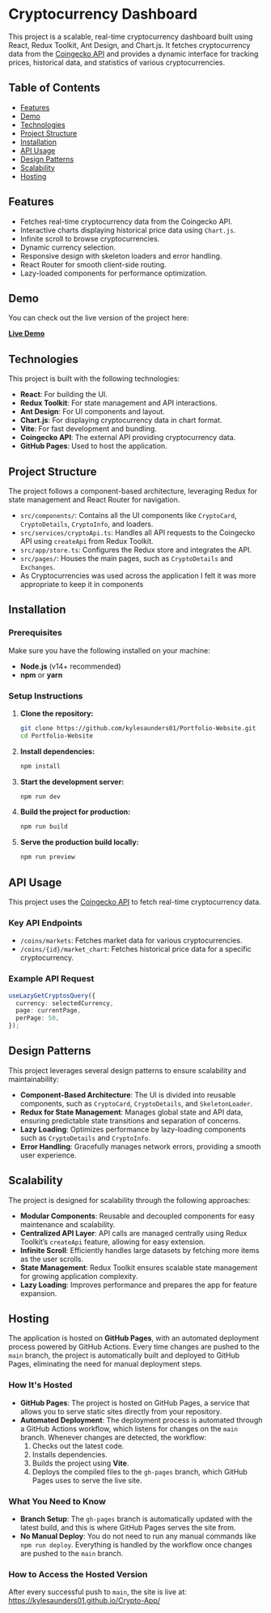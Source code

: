 # Cryptocurrency Dashboard

This project is a scalable, real-time cryptocurrency dashboard built using React, Redux Toolkit, Ant Design, and Chart.js. It fetches cryptocurrency data from the [Coingecko API](https://www.coingecko.com/en/api) and provides a dynamic interface for tracking prices, historical data, and statistics of various cryptocurrencies.

## Table of Contents

- [Features](#features)
- [Demo](#demo)
- [Technologies](#technologies)
- [Project Structure](#project-structure)
- [Installation](#installation)
- [API Usage](#api-usage)
- [Design Patterns](#design-patterns)
- [Scalability](#scalability)
- [Hosting](#hosting)

## Features

- Fetches real-time cryptocurrency data from the Coingecko API.
- Interactive charts displaying historical price data using `Chart.js`.
- Infinite scroll to browse cryptocurrencies.
- Dynamic currency selection.
- Responsive design with skeleton loaders and error handling.
- React Router for smooth client-side routing.
- Lazy-loaded components for performance optimization.

## Demo

You can check out the live version of the project here:

[**Live Demo**](https://kylesaunders01.github.io/Crypto-App/)

## Technologies

This project is built with the following technologies:

- **React**: For building the UI.
- **Redux Toolkit**: For state management and API interactions.
- **Ant Design**: For UI components and layout.
- **Chart.js**: For displaying cryptocurrency data in chart format.
- **Vite**: For fast development and bundling.
- **Coingecko API**: The external API providing cryptocurrency data.
- **GitHub Pages**: Used to host the application.

## Project Structure

The project follows a component-based architecture, leveraging Redux for state management and React Router for navigation.

- `src/components/`: Contains all the UI components like `CryptoCard`, `CryptoDetails`, `CryptoInfo`, and loaders.
- `src/services/cryptoApi.ts`: Handles all API requests to the Coingecko API using `createApi` from Redux Toolkit.
- `src/app/store.ts`: Configures the Redux store and integrates the API.
- `src/pages/`: Houses the main pages, such as `CryptoDetails` and `Exchanges`.
- As Cryptocurrencies was used across the application I felt it was more appropriate to keep it in components

## Installation

### Prerequisites

Make sure you have the following installed on your machine:

- **Node.js** (v14+ recommended)
- **npm** or **yarn**

### Setup Instructions

1. **Clone the repository:**

   ```bash
   git clone https://github.com/kylesaunders01/Portfolio-Website.git
   cd Portfolio-Website
   ```
    

2. **Install dependencies:**
    ```bash
   npm install
   ```
   
3. **Start the development server:**
    
    ```bash
   npm run dev
   ```
4. **Build the project for production:**
    ```bash
   npm run build
   ```
   
5. **Serve the production build locally:**

   ```bash
   npm run preview
   ```

## API Usage

This project uses the [Coingecko API](https://www.coingecko.com/en/api) to fetch real-time cryptocurrency data.

### Key API Endpoints

- `/coins/markets`: Fetches market data for various cryptocurrencies.
- `/coins/{id}/market_chart`: Fetches historical price data for a specific cryptocurrency.

### Example API Request

```ts
useLazyGetCryptosQuery({
  currency: selectedCurrency,
  page: currentPage,
  perPage: 50,
});
```

## Design Patterns

This project leverages several design patterns to ensure scalability and maintainability:

- **Component-Based Architecture**: The UI is divided into reusable components, such as `CryptoCard`, `CryptoDetails`, and `SkeletonLoader`.
- **Redux for State Management**: Manages global state and API data, ensuring predictable state transitions and separation of concerns.
- **Lazy Loading**: Optimizes performance by lazy-loading components such as `CryptoDetails` and `CryptoInfo`.
- **Error Handling**: Gracefully manages network errors, providing a smooth user experience.

## Scalability

The project is designed for scalability through the following approaches:

- **Modular Components**: Reusable and decoupled components for easy maintenance and scalability.
- **Centralized API Layer**: API calls are managed centrally using Redux Toolkit’s `createApi` feature, allowing for easy extension.
- **Infinite Scroll**: Efficiently handles large datasets by fetching more items as the user scrolls.
- **State Management**: Redux Toolkit ensures scalable state management for growing application complexity.
- **Lazy Loading**: Improves performance and prepares the app for feature expansion.

## Hosting

The application is hosted on **GitHub Pages**, with an automated deployment process powered by GitHub Actions. Every time changes are pushed to the `main` branch, the project is automatically built and deployed to GitHub Pages, eliminating the need for manual deployment steps.

### How It's Hosted

- **GitHub Pages**: The project is hosted on GitHub Pages, a service that allows you to serve static sites directly from your repository.
- **Automated Deployment**: The deployment process is automated through a GitHub Actions workflow, which listens for changes on the `main` branch. Whenever changes are detected, the workflow:
   1. Checks out the latest code.
   2. Installs dependencies.
   3. Builds the project using **Vite**.
   4. Deploys the compiled files to the `gh-pages` branch, which GitHub Pages uses to serve the live site.

### What You Need to Know

- **Branch Setup**: The `gh-pages` branch is automatically updated with the latest build, and this is where GitHub Pages serves the site from.
- **No Manual Deploy**: You do not need to run any manual commands like `npm run deploy`. Everything is handled by the workflow once changes are pushed to the `main` branch.

### How to Access the Hosted Version

After every successful push to `main`, the site is live at: https://kylesaunders01.github.io/Crypto-App/


